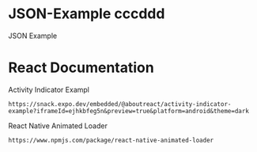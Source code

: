 # JSON-Example cccddd
JSON Example

# React Documentation

Activity Indicator Exampl
```
https://snack.expo.dev/embedded/@aboutreact/activity-indicator-example?iframeId=ejhkbfeg5n&preview=true&platform=android&theme=dark
```

React Native Animated Loader
```
https://www.npmjs.com/package/react-native-animated-loader
```
